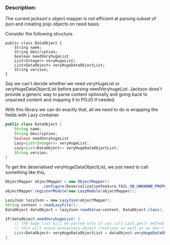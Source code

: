 ### Description:
The current jackson's object mapper is not efficient at parsing subset of json and creating pojo objects on need basis.


Consider the following structure.

```
public class DataObject {
    String name;
    String description;
    boolean needVeryhugeList
    List<Integer> veryHugeList;
    List<DataObject> veryHugeDataObjectList;
    String version;
}
```

Say we can't decide whether we need veryHugeList or veryHugeDataObjectList before parsing needVeryhugeList. Jackson does't provide a generic way to parse content optionally and going back to unparsed content and mapping it to POJO if needed.


With this library we can do exactly that, all we need to do is wrapping the fields with Lazy container

```java
public class DataObject {
    String name;
    String description;
    boolean needVeryhugeList
    Lazy<List<Integer>> veryHugeList;
    Lazy<List<DataObject>> veryHugeDataObjectList;
    String version;
}
```

To get the deserialised veryHugeDataObjectList, we just need to call something like this,

```java
ObjectMapper objectMapper = new ObjectMapper()
                .configure(DeserializationFeature.FAIL_ON_UNKNOWN_PROPERTIES, false)
objectMapper.registerModule(new LazyModule(objectMapper));

LazyJson lazyJson = new LazyJson(objectMapper);
String content = readLazyFile();
DataObject dataObject = lazyJson.readValue(content, DataObject.class);

if(dataObject.needVeryhugeList) {
    // the huge list will be parsed only if you call Lazt.get() method.
    // this will avoid unncessary object creations as well as we don't need to deal JsonNode or JsonParser.
    List<DataObject> veryHugeDataObjectList = dataObject.veryHugeDataObjectList.get();
}
```
